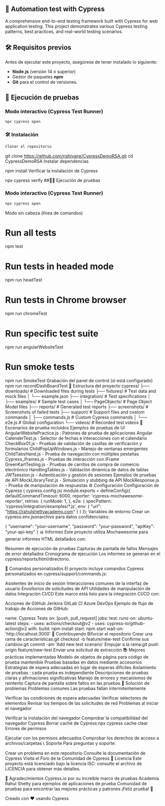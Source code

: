 ## 🚀 Automation test with Cypress

A comprehensive end-to-end testing framework built with Cypress for web application testing. This project demonstrates various Cypress testing patterns, best practices, and real-world testing scenarios.

## 🛠️ Requisitos previos

Antes de ejecutar este proyecto, asegúrese de tener instalado lo siguiente:

- **Node.js** (versión 14 o superior)
- Gestor de paquetes **npm**
- **Git** para el control de versiones.

## 🧪 Ejecución de pruebas

### Modo interactivo (Cypress Test Runner)

```bash
npx cypress open
````

### 🛠️ Instalación
```bash
Clonar el repositorio
```
git clone https://github.com/rishivajre/CypressDemoRSA.git
cd CypressDemoRSA
Instalar dependencias

npm install
Verificar la instalación de Cypress

npx cypress verify
##🏃‍♂️ Ejecución de pruebas

### Modo interactivo (Cypress Test Runner)
````bash
npx cypress open
````

Modo sin cabeza (línea de comandos)
# Run all tests
npm test

# Run tests in headed mode
npm run headTest

# Run tests in Chrome browser
npm run chromeTest

# Run specific test suite
npm run angularWebsiteTest

# Run smoke tests
npm run SmokeTest
Grabación del panel de control (si está configurado)
npm run recordDashBoardTest
📁 Estructura del proyecto
cypress/
├── downloads/          # Downloaded files during tests
├── fixtures/           # Test data and mock files
│   └── example.json
├── integration/        # Test specifications
│   ├── examples/       # Sample test cases
│   └── PageObjects/    # Page Object Model files
├── reports/            # Generated test reports
├── screenshots/        # Screenshots of failed tests
├── support/           # Support files and custom commands
│   ├── commands.js    # Custom Cypress commands
│   └── e2e.js        # Global configuration
└── videos/            # Recorded test videos
📝 Escenarios de prueba incluidos
Ejemplos de pruebas de UI
AngularWebsitePractice.js : Patrones de prueba de aplicaciones Angular
CalenderTest.js : Selector de fechas e interacciones con el calendario
CheckBox01.js - Pruebas de validación de casillas de verificación y formularios
ChildPopUpWindows.js - Manejo de ventanas emergentes
ChildTabsHand.js - Prueba de navegación con múltiples pestañas
Cypress_iframes.js - Pruebas de interacción con iFrame
GreenKartTesting.js - Pruebas de carritos de compra de comercio electrónico
HandlingTables.js - Validación dinámica de datos de tablas
JWTsession.js - Autenticación y gestión de sesiones
Ejemplos de pruebas de API
MockLibraryTest.js - Simulación y stubbing de API
MockResponse.js - Prueba de manipulación de respuestas
⚙️ Configuración
Configuración de Cypress ( cypress.config.js)
module.exports = defineConfig({
  defaultCommandTimeout: 6000,
  reporter: 'cypress-mochawesome-reporter',
  retries: {
    runMode: 1,
  },
  e2e: {
    specPattern: 'cypress/integration/examples/*.js',
    env: {
      "url": "https://rahulshettyacademy.com"
    }
  }
});
Variables de entorno
Crear un cypress.env.jsonarchivo para datos confidenciales:

{
  "username": "your-username",
  "password": "your-password",
  "apiKey": "your-api-key"
}
📊 Informes
Este proyecto utiliza Mochawesome para generar informes HTML detallados con:

Resumen de ejecución de pruebas
Capturas de pantalla de fallos
Mensajes de error detallados
Cronograma de ejecución
Los informes se generan en el cypress/reports/html/directorio.

🔧 Comandos personalizados
El proyecto incluye comandos Cypress personalizados en cypress/support/commands.js:

Asistentes de inicio de sesión
Interacciones comunes de la interfaz de usuario
Envoltorios de solicitudes de API
Utilidades de manipulación de datos
Integración CI/CD
Este marco está listo para la integración CI/CD con:

Acciones de GitHub
Jenkins
GitLab CI
Azure DevOps
Ejemplo de flujo de trabajo de Acciones de GitHub:

name: Cypress Tests
on: [push, pull_request]
jobs:
  test:
    runs-on: ubuntu-latest
    steps:
      - uses: actions/checkout@v2
      - uses: cypress-io/github-action@v2
        with:
          build: npm install
          start: npm start
          wait-on: 'http://localhost:3000'
🤝 Contribuyendo
Bifurcar el repositorio
Crear una rama de características:git checkout -b feature/new-test
Confirme sus cambios:git commit -am 'Add new test scenario'
Empujar a la rama:git push origin feature/new-test
Enviar una solicitud de extracción
📚 Mejores prácticas implementadas
Modelo de objetos de página para código de prueba mantenible
Pruebas basadas en datos mediante accesorios
Estrategias de espera adecuadas en lugar de esperas difíciles
Aislamiento de pruebas : cada prueba es independiente
Descripciones de pruebas claras y afirmaciones significativas
Manejo de errores y mecanismos de reintento
Captura de pantalla sobre fallos en las pruebas
🐛 Solución de problemas
Problemas comunes
Las pruebas fallan intermitentemente

Verificar las condiciones de espera adecuadas
Verificar selectores de elementos
Revisar los tiempos de las solicitudes de red
Problemas al iniciar el navegador

Verificar la instalación del navegador
Comprobar la compatibilidad del navegador Cypress
Borrar caché de Cypress:npx cypress cache clear
Errores de permisos

Ejecutar con los permisos adecuados
Comprobar los derechos de acceso a archivos/carpetas
📞 Soporte
Para preguntas y soporte:

Crear un problema en este repositorio
Consulte la documentación de Cypress
Visita el Foro de la Comunidad de Cypress
📄 Licencia
Este proyecto está licenciado bajo la licencia ISC: consulte el archivo de LICENCIA para obtener más detalles.

🙏 Agradecimientos
Cypress.io por su increíble marco de pruebas
Academia Rahul Shetty para ejemplos de aplicaciones de prueba
Comunidad de pruebas para encontrar las mejores prácticas y patrones
¡Feliz prueba! 🎉

Creado con ❤️ usando Cypress
